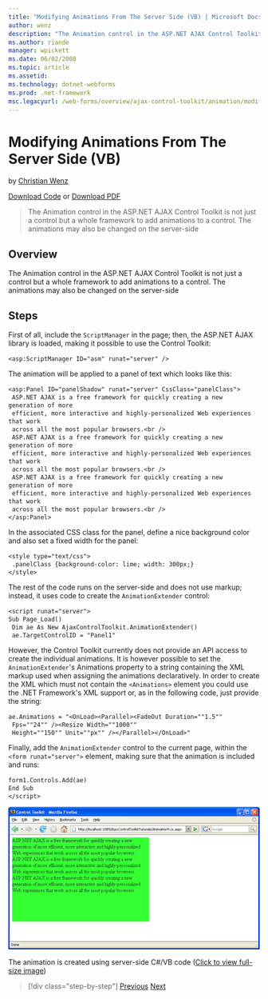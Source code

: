 ```yaml
---
title: "Modifying Animations From The Server Side (VB) | Microsoft Docs"
author: wenz
description: "The Animation control in the ASP.NET AJAX Control Toolkit is not just a control but a whole framework to add animations to a control. The animations may also..."
ms.author: riande
manager: wpickett
ms.date: 06/02/2008
ms.topic: article
ms.assetid: 
ms.technology: dotnet-webforms
ms.prod: .net-framework
msc.legacyurl: /web-forms/overview/ajax-control-toolkit/animation/modifying-animations-from-the-server-side-vb
---
```

Modifying Animations From The Server Side (VB)
====================
by [Christian Wenz](https://github.com/wenz)

[Download Code](http://download.microsoft.com/download/f/9/a/f9a26acd-8df4-4484-8a18-199e4598f411/Animation9.vb.zip) or [Download PDF](http://download.microsoft.com/download/6/7/1/6718d452-ff89-4d3f-a90e-c74ec2d636a3/animation9VB.pdf)

> The Animation control in the ASP.NET AJAX Control Toolkit is not just a control but a whole framework to add animations to a control. The animations may also be changed on the server-side


## Overview

The Animation control in the ASP.NET AJAX Control Toolkit is not just a control but a whole framework to add animations to a control. The animations may also be changed on the server-side

## Steps

First of all, include the `ScriptManager` in the page; then, the ASP.NET AJAX library is loaded, making it possible to use the Control Toolkit:

    <asp:ScriptManager ID="asm" runat="server" />

The animation will be applied to a panel of text which looks like this:

    <asp:Panel ID="panelShadow" runat="server" CssClass="panelClass">
     ASP.NET AJAX is a free framework for quickly creating a new generation of more 
     efficient, more interactive and highly-personalized Web experiences that work 
     across all the most popular browsers.<br />
     ASP.NET AJAX is a free framework for quickly creating a new generation of more 
     efficient, more interactive and highly-personalized Web experiences that work 
     across all the most popular browsers.<br />
     ASP.NET AJAX is a free framework for quickly creating a new generation of more 
     efficient, more interactive and highly-personalized Web experiences that work 
     across all the most popular browsers.<br />
    </asp:Panel>

In the associated CSS class for the panel, define a nice background color and also set a fixed width for the panel:

    <style type="text/css">
     .panelClass {background-color: lime; width: 300px;}
    </style>

The rest of the code runs on the server-side and does not use markup; instead, it uses code to create the `AnimationExtender` control:

    <script runat="server">
    Sub Page_Load()
     Dim ae As New AjaxControlToolkit.AnimationExtender()
     ae.TargetControlID = "Panel1"

However, the Control Toolkit currently does not provide an API access to create the individual animations. It is however possible to set the `AnimationExtender`'s Animations property to a string containing the XML markup used when assigning the animations declaratively. In order to create the XML which must not contain the `<Animations>` element you could use the .NET Framework's XML support or, as in the following code, just provide the string:

    ae.Animations = "<OnLoad><Parallel><FadeOut Duration=""1.5""
     Fps=""24"" /><Resize Width=""1000""
     Height=""150"" Unit=""px"" /></Parallel></OnLoad>"

Finally, add the `AnimationExtender` control to the current page, within the `<form runat="server">` element, making sure that the animation is included and runs:

    form1.Controls.Add(ae)
    End Sub
    </script>


[![The animation is created using server-side C#/VB code](modifying-animations-from-the-server-side-vb/_static/image2.png)](modifying-animations-from-the-server-side-vb/_static/image1.png)

The animation is created using server-side C#/VB code ([Click to view full-size image](modifying-animations-from-the-server-side-vb/_static/image3.png))

>[!div class="step-by-step"] [Previous](triggering-an-animation-in-another-control-vb.md) [Next](executing-animations-using-client-side-code-vb.md)